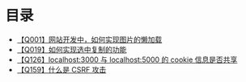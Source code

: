 # 目录
+ [【Q001】网站开发中，如何实现图片的懒加载](1.html)
+ [【Q019】如何实现选中复制的功能](20.html)
+ [【Q126】localhost:3000 与 localhost:5000 的 cookie 信息是否共享](127.html)
+ [【Q159】什么是 CSRF 攻击](160.html)